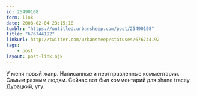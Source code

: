 ```yaml
---
id: 25490108
form: link
date: 2008-02-04 23:15:18
tumblr: "https://untitled.urbansheep.com/post/25490108"
title: "676744192"
linkurl: http://twitter.com/urbansheep/statuses/676744192
tags:
    - post
layout: post-link.njk
---
```

<p>У меня новый жанр. Написанные и неотправленные комментарии. Самым разным людям. Сейчас вот был комментарий для shane tracey. Дурацкий, угу.</p>
